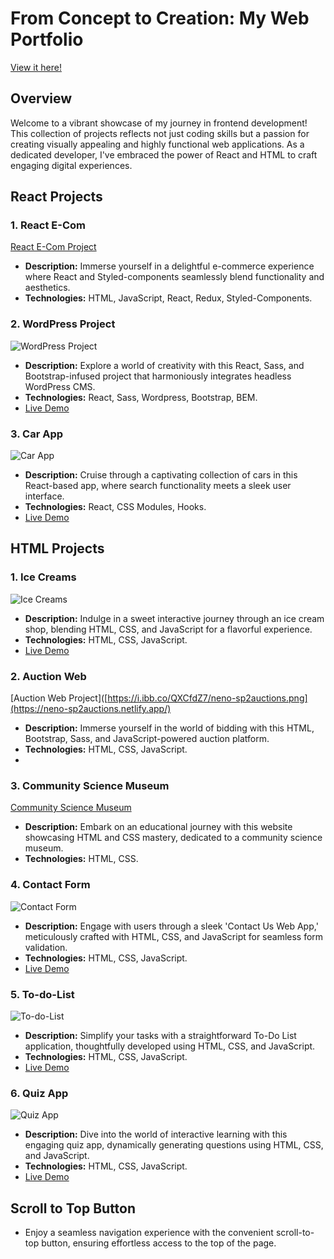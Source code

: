 # From Concept to Creation: My Web Portfolio
[View it here!](https://nenorvalls-website.netlify.app/)
## Overview

Welcome to a vibrant showcase of my journey in frontend development! This collection of projects reflects not just coding skills but a passion for creating visually appealing and highly functional web applications. As a dedicated developer, I've embraced the power of React and HTML to craft engaging digital experiences.

## React Projects

### 1. React E-Com

[React E-Com Project](https://ecommerce-shopping-store.netlify.app/)

- **Description:** Immerse yourself in a delightful e-commerce experience where React and Styled-components seamlessly blend functionality and aesthetics.
- **Technologies:** HTML, JavaScript, React, Redux, Styled-Components.

### 2. WordPress Project

![WordPress Project](https://i.ibb.co/WGK3SkW/bits-and-bots.png)

- **Description:** Explore a world of creativity with this React, Sass, and Bootstrap-infused project that harmoniously integrates headless WordPress CMS.
- **Technologies:** React, Sass, Wordpress, Bootstrap, BEM.
- [Live Demo](https://bits-and-bots.netlify.app/)

### 3. Car App

![Car App](https://i.ibb.co/dtRkxNt/Picture5.png)

- **Description:** Cruise through a captivating collection of cars in this React-based app, where search functionality meets a sleek user interface.
- **Technologies:** React, CSS Modules, Hooks.
- [Live Demo](https://car-hook-app.netlify.app/)

## HTML Projects

### 1. Ice Creams

![Ice Creams](https://i.ibb.co/pKhLq2K/ice-creams.jpg)

- **Description:** Indulge in a sweet interactive journey through an ice cream shop, blending HTML, CSS, and JavaScript for a flavorful experience.
- **Technologies:** HTML, CSS, JavaScript.
- [Live Demo](https://ice-creams-shop.netlify.app/)

### 2. Auction Web

[Auction Web Project]([https://i.ibb.co/QXCfdZ7/neno-sp2auctions.png](https://neno-sp2auctions.netlify.app/)

- **Description:** Immerse yourself in the world of bidding with this HTML, Bootstrap, Sass, and JavaScript-powered auction platform.
- **Technologies:** HTML, CSS, JavaScript.
- 
### 3. Community Science Museum

[Community Science Museum](https://nenorvalls.github.io/Community-Science-Museum/)

- **Description:** Embark on an educational journey with this website showcasing HTML and CSS mastery, dedicated to a community science museum.
- **Technologies:** HTML, CSS.

### 4. Contact Form

![Contact Form](https://i.ibb.co/bdh4vK7/contact-form-cover.jpg)

- **Description:** Engage with users through a sleek 'Contact Us Web App,' meticulously crafted with HTML, CSS, and JavaScript for seamless form validation.
- **Technologies:** HTML, CSS, JavaScript.
- [Live Demo](https://simple-contact-form-responsive.netlify.app/)

### 5. To-do-List

![To-do-List](https://i.ibb.co/2v8LfDJ/Todo-List-Cover.jpg)

- **Description:** Simplify your tasks with a straightforward To-Do List application, thoughtfully developed using HTML, CSS, and JavaScript.
- **Technologies:** HTML, CSS, JavaScript.
- [Live Demo](https://nenorvalls-to-do-list.netlify.app/)

### 6. Quiz App

![Quiz App](https://i.ibb.co/N7pnsF5/Quiz-App-Cover.jpg)

- **Description:** Dive into the world of interactive learning with this engaging quiz app, dynamically generating questions using HTML, CSS, and JavaScript.
- **Technologies:** HTML, CSS, JavaScript.
- [Live Demo](https://nenorvalls-quiz-app.netlify.app/)

## Scroll to Top Button

- Enjoy a seamless navigation experience with the convenient scroll-to-top button, ensuring effortless access to the top of the page.
